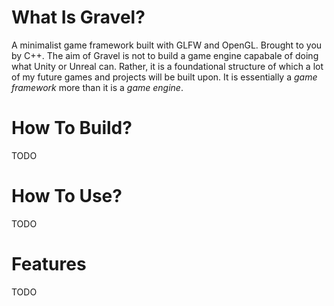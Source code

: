 # What Is Gravel?  
A minimalist game framework built with GLFW and OpenGL. Brought to you by C++. 
The aim of Gravel is not to build a game engine capabale of doing what Unity or Unreal can. Rather, it is a foundational structure of which a lot of my future games and projects will be built upon. It is essentially a _game framework_ more than it is a _game engine_. 

# How To Build?
TODO

# How To Use? 
TODO

# Features
TODO
